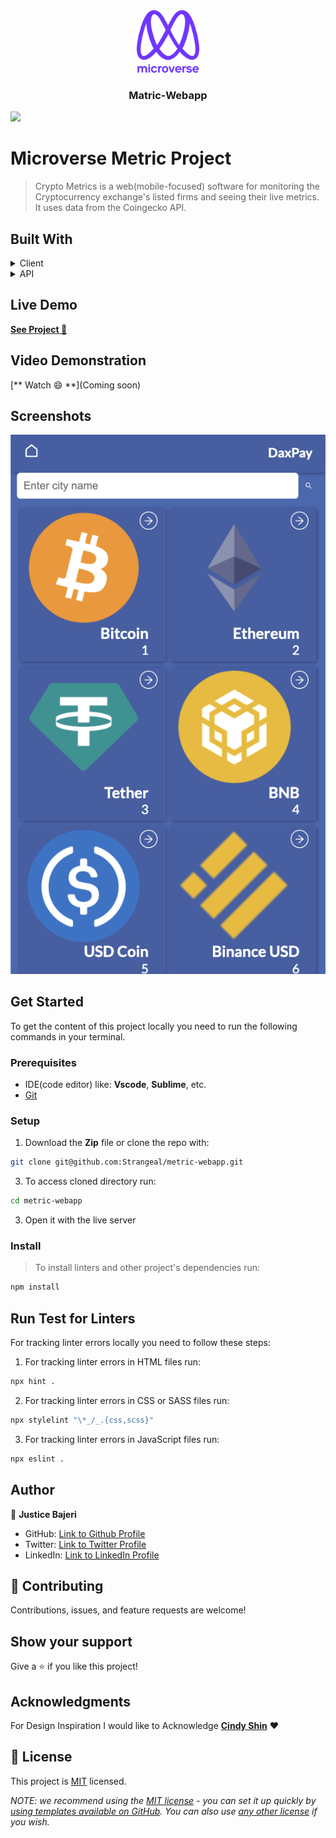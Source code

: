 <div align="center">
  <img src="./murple_logo.png" alt="logo" width="100"  height="auto" />
  <br/>
  <h3><b>Matric-Webapp</b></h3>
</div>

![](https://img.shields.io/badge/Microverse-blueviolet)

# Microverse Metric Project

> Crypto Metrics is a web(mobile-focused) software for monitoring the Cryptocurrency exchange's listed firms and seeing their live metrics. It uses data from the Coingecko API.


## Built With

<details>
  <summary>Client</summary>
  <ul>
    <li><a href="https://reactjs.org/">HTML</a></li>
    <li><a href="https://reactjs.org/">CSS</a></li>
    <li><a href="https://reactjs.org/">SCSS</a></li>
    <li><a href="https://reactjs.org/">webpack</a></li>
    <li><a href="https://reactjs.org/">JavaScript</a></li>
    <li><a href="https://reactjs.org/">ReactJs</a></li>
    <li><a href="https://reactjs.org/">Redux</a></li>
  </ul>
</details>

<details>
<summary>API</summary>
  <ul>
    <li><a href="https://www.coingecko.com/en/api">CoinGecko API</a></li>
  </ul>
</details>

## Live Demo

[**See Project 🚀**](https://daxpay.netlify.app)

## Video Demonstration

[** Watch 😄 **](Coming soon)

## Screenshots 

![Desktop Design](./metric-preview.png)

## Get Started

To get the content of this project locally you need to run the following commands in your terminal.

### Prerequisites
- IDE(code editor) like: **Vscode**, **Sublime**, etc. 
- [Git](https://www.linode.com/docs/guides/how-to-install-git-on-linux-mac-and-windows/)

### Setup
1. Download the **Zip** file or clone the repo with:
```bash
git clone git@github.com:Strangeal/metric-webapp.git
```
3. To access cloned directory run:
```bash
cd metric-webapp
```
3. Open it with the live server

### Install
> To install linters and other project's dependencies run:
```bash
npm install
```
## Run Test for Linters

For tracking linter errors locally you need to follow these steps:

1. For tracking linter errors in HTML files run:
```bash 
npx hint .
```

2. For tracking linter errors in CSS or SASS files run:

```bash
npx stylelint "\*_/_.{css,scss}"
```

3. For tracking linter errors in JavaScript files run:

```bash
npx eslint .
```

## Author

👤 **Justice Bajeri**

- GitHub: [Link to Github Profile](https://github.com/Strangeal)
- Twitter: [Link to Twitter Profile](https://twitter.com/Str_angeal)
- LinkedIn: [Link to LinkedIn Profile](https://www.linkedin.com/in/justice-bajeri-0b7211243/)

## 🤝 Contributing

Contributions, issues, and feature requests are welcome!

## Show your support

Give a ⭐️ if you like this project!

## Acknowledgments
For Design Inspiration I would like to Acknowledge
<a href="https://www.behance.net/adagio07" rel="noopener" target="_blank"><strong>Cindy Shin</strong></a> ❤️

## 📝 License

This project is [MIT](./LICENSE) licensed.

_NOTE: we recommend using the [MIT license](https://choosealicense.com/licenses/mit/) - you can set it up quickly by [using templates available on GitHub](https://docs.github.com/en/communities/setting-up-your-project-for-healthy-contributions/adding-a-license-to-a-repository). You can also use [any other license](https://choosealicense.com/licenses/) if you wish._